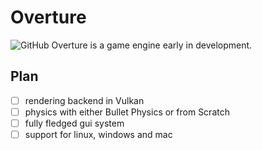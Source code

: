 # Overture
![GitHub](https://img.shields.io/github/license/Sandman035/Overture?style=for-the-badge)
Overture is a game engine early in development.

## Plan
- [ ] rendering backend in Vulkan
- [ ] physics with either Bullet Physics or from Scratch
- [ ] fully fledged gui system
- [ ] support for linux, windows and mac
